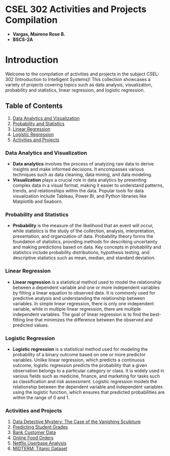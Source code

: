
# CSEL 302 Activities and Projects Compilation
*  **Vargas, Mairene Rose B.**
*  **BSCS-2A**
# Introduction

Welcome to the compilation of activities and projects in the subject CSEL-302 (Introduction to Intelligent Systems)! This collection showcases a variety of projects covering topics such as data analysis, visualization, probability and statistics, linear regression, and logistic regression.


## Table of Contents

1. [Data Analytics and Visualization](#data-analytics-and-visualization)
2. [Probability and Statistics](#probability-and-statistics)
3. [Linear Regression](#linear-regression)
4. [Logistic Regression](#logistic-regression)
5. [Activities and Projects](#activities-and-projects)

### Data Analytics and Visualization

*   **Data analytics** involves the process of analyzing raw data to derive insights and make informed decisions. It encompasses various techniques such as data cleaning, data mining, and data modeling.
*   **Visualization** plays a crucial role in data analytics by presenting complex data in a visual format, making it easier to understand patterns, trends, and relationships within the data. Popular tools for data visualization include Tableau, Power BI, and Python libraries like Matplotlib and Seaborn.

### Probability and Statistics
*   **Probability** is the measure of the likelihood that an event will occur, while statistics is the study of the collection, analysis, interpretation, presentation, and organization of data. Probability theory forms the foundation of statistics, providing methods for describing uncertainty and making predictions based on data. Key concepts in probability and statistics include probability distributions, hypothesis testing, and descriptive statistics such as mean, median, and standard deviation.

### Linear Regression
*   **Linear regression** is a statistical method used to model the relationship between a dependent variable and one or more independent variables by fitting a linear equation to observed data. It is commonly used for predictive analysis and understanding the relationship between variables. In simple linear regression, there is only one independent variable, while in multiple linear regression, there are multiple independent variables. The goal of linear regression is to find the best-fitting line that minimizes the difference between the observed and predicted values.

### Logistic Regression
*   **Logistic regression** is a statistical method used for modeling the probability of a binary outcome based on one or more predictor variables. Unlike linear regression, which predicts a continuous outcome, logistic regression predicts the probability that a given observation belongs to a particular category or class. It is widely used in various fields such as medicine, finance, and marketing for tasks such as classification and risk assessment. Logistic regression models the relationship between the dependent variable and independent variables using the logistic function, which ensures that predicted probabilities are within the range of 0 and 1.

### Activities and Projects
1. <a href="BSCS - 2A Assessment Task 1.ipynb">Data Detective Mystery: The Case of the Vanishing Sculpture</a>
2. <a href="2A-VARGAS-EXER4.ipynb"> Predicting Student Grades </a>
3. <a href="2A-VARGAS-EXER5.ipynb"> Bank Customer Data </a>
4. <a href="2A-VARGAS-EXER6.ipynb"> Online Food Orders </a>
5. <a href="2A-VARGAS-EXER7.ipynb"> Netflix Userbase Analysis </a>
6. <a href="2A-VARGAS-MIDTERM.ipynb"> MIDTERM: Titanic Dataset </a>

